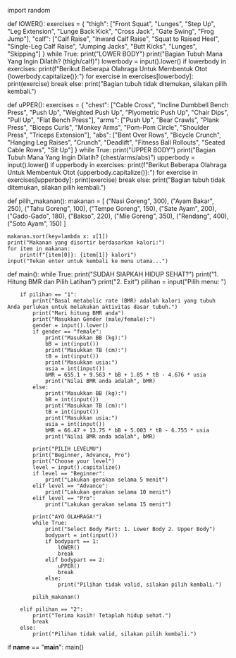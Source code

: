 import random

def lOWER():
    exercises = {
        "thigh": ["Front Squat", "Lunges", "Step Up", "Leg Extension", "Lunge Back Kick", "Cross Jack", "Gate Swing", "Frog Jump"],
        "calf": ["Calf Raise", "Inward Calf Raise", "Squat to Raised Heel", "Single-Leg Calf Raise", "Jumping Jacks", "Butt Kicks", "Lunges", "Skipping"]
    }
    while True:
        print("LOWER BODY")
        print("Bagian Tubuh Mana Yang Ingin Dilatih? (thigh/calf)")
        lowerbody = input().lower()
        if lowerbody in exercises:
            print(f"Berikut Beberapa Olahraga Untuk Membentuk Otot {lowerbody.capitalize()}:")
            for exercise in exercises[lowerbody]:
                print(exercise)
            break
        else:
            print("Bagian tubuh tidak ditemukan, silakan pilih kembali.")

def uPPER():
    exercises = {
        "chest": ["Cable Cross", "Incline Dumbbell Bench Press", "Push Up", "Weighted Push Up", "Plyometric Push Up", "Chair Dips", "Pull Up", "Flat Bench Press"],
        "arms": ["Push Up", "Bear Crawls", "Plank Press", "Biceps Curls", "Monkey Arms", "Pom-Pom Circle", "Shoulder Press", "Triceps Extension"],
        "abs": ["Bent Over Rows", "Bicycle Crunch", "Hanging Leg Raises", "Crunch", "Deadlift", "Fitness Ball Rollouts", "Seated Cable Rows", "Sit Up"]
    }
    while True:
        print("UPPER BODY")
        print("Bagian Tubuh Mana Yang Ingin Dilatih? (chest/arms/abs)")
        upperbody = input().lower()
        if upperbody in exercises:
            print(f"Berikut Beberapa Olahraga Untuk Membentuk Otot {upperbody.capitalize()}:")
            for exercise in exercises[upperbody]:
                print(exercise)
            break
        else:
            print("Bagian tubuh tidak ditemukan, silakan pilih kembali.")

def pilih_makanan():
    makanan = [
        ("Nasi Goreng", 300),
        ("Ayam Bakar", 250),
        ("Tahu Goreng", 100),
        ("Tempe Goreng", 150),
        ("Sate Ayam", 200),
        ("Gado-Gado", 180),
        ("Bakso", 220),
        ("Mie Goreng", 350),
        ("Rendang", 400),
        ("Soto Ayam", 150)
    ]

    makanan.sort(key=lambda x: x[1])
    print("Makanan yang disortir berdasarkan kalori:")
    for item in makanan:
        print(f"{item[0]}: {item[1]} kalori")
    input("Tekan enter untuk kembali ke menu utama...")

def main():
    while True:
        print("SUDAH SIAPKAH HIDUP SEHAT?")
        print("1. Hitung BMR dan Pilih Latihan")
        print("2. Exit")
        pilihan = input("Pilih menu: ")

        if pilihan == "1":
            print("Basal metabolic rate (BMR) adalah kalori yang tubuh Anda perlukan untuk melakukan aktivitas dasar tubuh.")
            print("Mari hitung BMR anda")
            print("Masukkan Gender (male/female):")
            gender = input().lower()
            if gender == "female":
                print("Masukkan BB (kg):")
                bB = int(input())
                print("Masukkan TB (cm):")
                tB = int(input())
                print("Masukkan usia:")
                usia = int(input())
                bMR = 655.1 + 9.563 * bB + 1.85 * tB - 4.676 * usia
                print("Nilai BMR anda adalah", bMR)
            else:
                print("Masukkan BB (kg):")
                bB = int(input())
                print("Masukkan TB (cm):")
                tB = int(input())
                print("Masukkan usia:")
                usia = int(input())
                bMR = 66.47 + 13.75 * bB + 5.003 * tB - 6.755 * usia
                print("Nilai BMR anda adalah", bMR)

            print("PILIH LEVELMU")
            print("Beginner, Advance, Pro")
            print("Choose your level")
            level = input().capitalize()
            if level == "Beginner":
                print("Lakukan gerakan selama 5 menit")
            elif level == "Advance":
                print("Lakukan gerakan selama 10 menit")
            elif level == "Pro":
                print("Lakukan gerakan selama 15 menit")

            print("AYO OLAHRAGA!")
            while True:
                print("Select Body Part: 1. Lower Body 2. Upper Body")
                bodypart = int(input())
                if bodypart == 1:
                    lOWER()
                    break
                elif bodypart == 2:
                    uPPER()
                    break
                else:
                    print("Pilihan tidak valid, silakan pilih kembali.")

            pilih_makanan()

        elif pilihan == "2":
            print("Terima kasih! Tetaplah hidup sehat.")
            break
        else:
            print("Pilihan tidak valid, silakan pilih kembali.")

if __name__ == "__main__":
    main()
